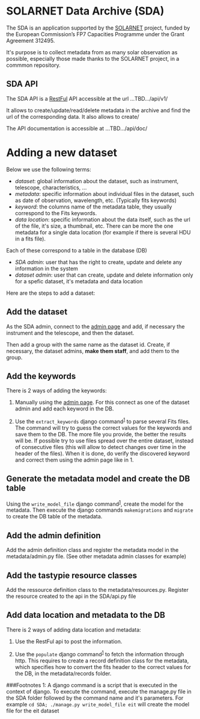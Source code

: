 SOLARNET Data Archive (SDA)
=====================
The SDA is an application supported by the [SOLARNET](http://www.solarnet-east.eu/) project, funded by the European Commission’s FP7 Capacities Programme under the Grant Agreement 312495.

It's purpose is to collect metadata from as many solar observation as possible, especially those made thanks to the SOLARNET project, in a commmon repository.


SDA API
-------
The SDA API is a [RestFul](https://en.wikipedia.org/wiki/Representational_state_transfer) API accessible at the url ...TBD.../api/v1/

It allows to create/update/read/delete metadata in the archive and find the url of the corresponding data. It also allows to create/

The API documentation is accessible at ...TBD.../api/doc/

Adding a new dataset
====================

Below we use the following terms:
* *dataset*: global information about the dataset, such as  instrument, telescope, characteristics, ...
* *metadata*: specific information about individual files in the dataset, such as date of observation, wavelength, etc. (Typically fits keywords)
* *keyword*: the columns name of the metadata table, they usually correspond to the Fits keywords.
* *data location*: specific information about the data itself, such as the url of the file, it's size, a thumbnail, etc. There can be more the one metadata for a single data location (for example if there is several HDU in a fits file).

Each of these correspond to a table in the database (DB)
* *SDA admin*: user that has the right to create, update and delete any information in the system
* *dataset admin*: user that can create, update and delete information only for a spefic dataset, it's metadata and data location

Here are the steps to add a dataset:

Add the dataset
---------------
As the SDA admin, connect to the [admin page](http://solarnet.oma.be/SDA/admin) and add, if necessary the instrument and the telescope, and then the dataset. 

Then add a group with the same name as the dataset id. Create, if necessary, the dataset admins, __make them staff__, and add them to the group.

Add the keywords
----------------
There is 2 ways of adding the keywords:

1. Manually using the [admin page](http://solarnet.oma.be/SDA/admin). For this connect as one of the dataset admin and add each keyword in the DB.

2. Use the `extract_keywords` django command<sup>[1](#1)</sup> to parse several Fits files. The command will try to guess the correct values for the keywords and save them to the DB. The more file you provide, the better the results will be. If possible try to use files spread over the entire dataset, instead of consecutive files (this will allow to detect changes over time in the header of the files). When it is done, do verify the discovered keyword and correct them using the admin page like in 1.

Generate the metadata model and create the DB table
---------------------------------------------------

Using the `write_model_file` django command<sup>[1](#1)</sup>, create the model for the metadata. Then execute the django commands `makemigrations` and `migrate` to create the DB table of the metadata.

Add the admin definition
------------------------
Add the admin definition class and register the metadata model in the metadata/admin.py file. (See other metadata admin classes for example)

Add the tastypie resource classes
----------------------------------
Add the ressource definition class to the metadata/resources.py. Register the resource created to the api in the SDA/api.py file

Add data location and metadata to the DB
----------------------------------------
There is 2 ways of adding data location and metadata:

1. Use the RestFul api to post the information.

2. Use the `populate` django command<sup>[1](#1)</sup> to fetch the information through http. This requires to create a record definition class for the metadata, which specifies how to convert the fits header to the correct values for the DB, in the metadata/records folder.

###Footnotes
<a name="#1">1</a>: A django command is a script that is executed in the context of django. To execute the command, execute the manage.py file in the SDA folder followed by the command name and it's parameters. For example `cd SDA; ./manage.py write_model_file eit` will create the model file for the eit dataset



